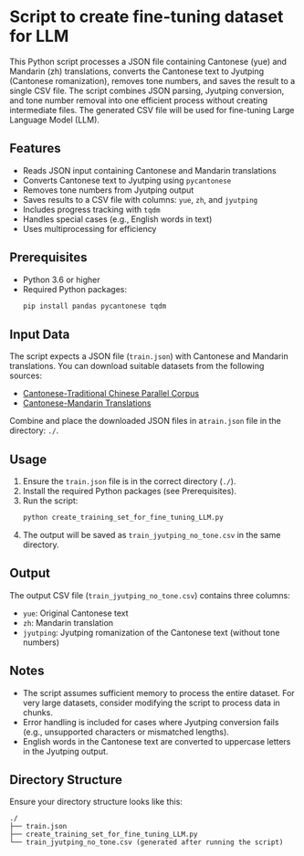 # Script to create fine-tuning dataset for LLM

This Python script processes a JSON file containing Cantonese (yue) and Mandarin (zh) translations, converts the Cantonese text to Jyutping (Cantonese romanization), removes tone numbers, and saves the result to a single CSV file. The script combines JSON parsing, Jyutping conversion, and tone number removal into one efficient process without creating intermediate files. The generated CSV file will be used for fine-tuning Large Language Model (LLM).



## Features

- Reads JSON input containing Cantonese and Mandarin translations
- Converts Cantonese text to Jyutping using `pycantonese`
- Removes tone numbers from Jyutping output
- Saves results to a CSV file with columns: `yue`, `zh`, and `jyutping`
- Includes progress tracking with `tqdm`
- Handles special cases (e.g., English words in text)
- Uses multiprocessing for efficiency



## Prerequisites

- Python 3.6 or higher
- Required Python packages:
  ```bash
  pip install pandas pycantonese tqdm
  ```
  



## Input Data

The script expects a JSON file (`train.json`) with Cantonese and Mandarin translations. You can download suitable datasets from the following sources:
- [Cantonese-Traditional Chinese Parallel Corpus](https://huggingface.co/datasets/raptorkwok/cantonese-traditional-chinese-parallel-corpus)
- [Cantonese-Mandarin Translations](https://huggingface.co/datasets/botisan-ai/cantonese-mandarin-translations)

Combine and place the downloaded JSON files in a`train.json` file in the directory: `./`.



## Usage

1. Ensure the `train.json` file is in the correct directory (`./`).
2. Install the required Python packages (see Prerequisites).
3. Run the script:
   ```bash
   python create_training_set_for_fine_tuning_LLM.py
   ```
4. The output will be saved as `train_jyutping_no_tone.csv` in the same directory.

## Output
The output CSV file (`train_jyutping_no_tone.csv`) contains three columns:
- `yue`: Original Cantonese text
- `zh`: Mandarin translation
- `jyutping`: Jyutping romanization of the Cantonese text (without tone numbers)

## Notes
- The script assumes sufficient memory to process the entire dataset. For very large datasets, consider modifying the script to process data in chunks.
- Error handling is included for cases where Jyutping conversion fails (e.g., unsupported characters or mismatched lengths).
- English words in the Cantonese text are converted to uppercase letters in the Jyutping output.

## Directory Structure
Ensure your directory structure looks like this:
```
./
├── train.json
├── create_training_set_for_fine_tuning_LLM.py
└── train_jyutping_no_tone.csv (generated after running the script)
```
